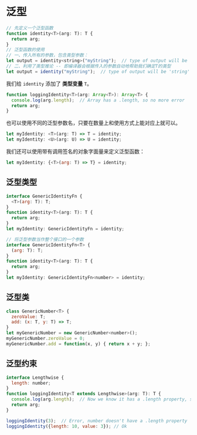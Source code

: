 # 泛型
```javascript
// 先定义一个泛型函数
function identity<T>(arg: T): T {
  return arg;
}
// 泛型函数的使用
// 一、传入所有的参数，包含类型参数：
let output = identity<string>("myString");  // type of output will be 'string'
// 二、利用了类型推论 -- 即编译器会根据传入的参数自动地帮助我们确定T的类型
let output = identity("myString");  // type of output will be 'string'
```
我们给 `identity` 添加了 **类型变量** `T`。

```javascript
function loggingIdentity<T>(arg: Array<T>): Array<T> {
  console.log(arg.length);  // Array has a .length, so no more error
  return arg;
}
```
也可以使用不同的泛型参数名，只要在数量上和使用方式上能对应上就可以。
```javascript
let myIdentity: <T>(arg: T) => T = identity;
let myIdentity: <U>(arg: U) => U = identity;
```
我们还可以使用带有调用签名的对象字面量来定义泛型函数：
```javascript
let myIdentity: {<T>(arg: T) => T} = identity;
```

## 泛型类型
```javascript
interface GenericIdentityFn {
  <T>(arg: T): T;
}
function identity<T>(arg: T): T {
  return arg;
}
let myIdentity: GenericIdentityFn = identity;

// 将泛型参数当作整个接口的一个参数
interface GenericIdentityFn<T> {
  (arg: T): T;
}
function identity<T>(arg: T): T {
  return arg;
}
let myIdentity: GenericIdentityFn<number> = identity;
```

## 泛型类
```javascript
class GenericNumber<T> {
  zeroValue: T;
  add: (x: T, y: T) => T;
}
let myGenericNumber = new GenericNumber<number>();
myGenericNumber.zeroValue = 0;
myGenericNumber.add = function(x, y) { return x + y; };
```

## 泛型约束
```javascript
interface Lengthwise {
  length: number;
}
function loggingIdentity<T extends Lengthwise>(arg: T): T {
  console.log(arg.length);  // Now we know it has a .length property, so no more error
  return arg;
}

loggingIdentity(3);  // Error, number doesn't have a .length property
loggingIdentity({length: 10, value: 3}); // Ok
```